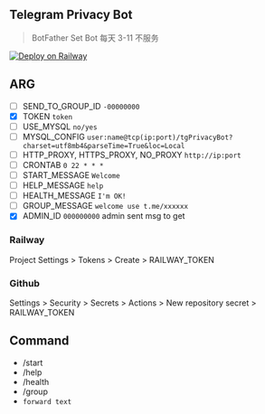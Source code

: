 ## Telegram Privacy Bot

> BotFather Set Bot
> 每天 3-11 不服务

[![Deploy on Railway](https://railway.app/button.svg)](https://railway.app/new/template/cU96ct?referralCode=WgxCHX)

## ARG

- [ ] SEND_TO_GROUP_ID `-00000000`
- [X] TOKEN `token`
- [ ] USE_MYSQL `no/yes`
- [ ] MYSQL_CONFIG `user:name@tcp(ip:port)/tgPrivacyBot?charset=utf8mb4&parseTime=True&loc=Local`
- [ ] HTTP_PROXY, HTTPS_PROXY, NO_PROXY `http://ip:port`
- [ ] CRONTAB `0 22 * * *`
- [ ] START_MESSAGE `Welcome`
- [ ] HELP_MESSAGE `help`
- [ ] HEALTH_MESSAGE `I'm OK!`
- [ ] GROUP_MESSAGE `welcome use t.me/xxxxxx`
- [X] ADMIN_ID `000000000` admin sent msg to get

### Railway

Project Settings > Tokens > Create > RAILWAY_TOKEN

### Github

Settings > Security > Secrets > Actions > New repository secret > RAILWAY_TOKEN

## Command

- /start
- /help
- /health
- /group
- `forward text`
